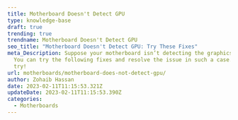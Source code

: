 ```yaml
---
title: Motherboard Doesn't Detect GPU
type: knowledge-base
draft: true
trending: true
trendname: Motherboard Doesn't Detect GPU
seo_title: "Motherboard Doesn't Detect GPU: Try These Fixes"
meta_Description: Suppose your motherboard isn’t detecting the graphics card.
  You can try the following fixes and resolve the issue in such a case. Let’s
  try!
url: motherboards/motherboard-does-not-detect-gpu/
author: Zohaib Hassan
date: 2023-02-11T11:15:53.321Z
updateDate: 2023-02-11T11:15:53.390Z
categories:
  - Motherboards
---
```

